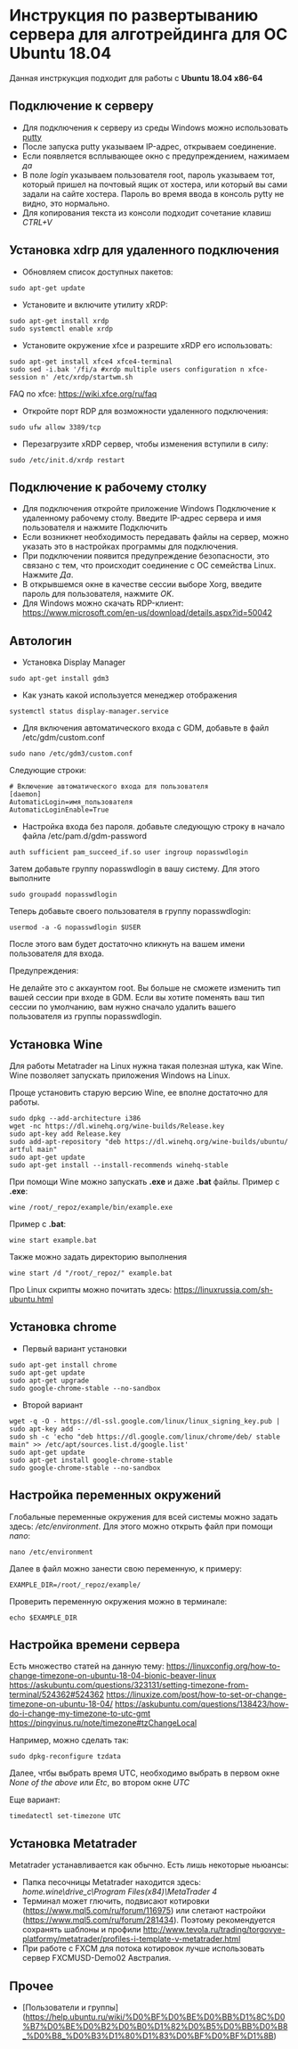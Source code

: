 # Инструкция по развертыванию сервера для алготрейдинга для ОС Ubuntu 18.04

Данная инстркукция подходит для работы с **Ubuntu 18.04 x86-64**

## Подключение к серверу

* Для подключения к серверу из среды Windows можно использовать [putty](https://www.putty.org/)
* После запуска putty указываем IP-адрес, открываем соединение.
* Если появляется всплывающее окно с предупреждением, нажимаем *да*
* В поле *login* указываем пользователя root, пароль указываем тот, который пришел на почтовый ящик от хостера, или который вы сами задали на сайте хостера. Пароль во время ввода в консоль pytty не видно, это нормально.
* Для копирования текста из консоли подходит сочетание клавиш *CTRL+V*

## Установка xdrp для удаленного подключения

* Обновляем список доступных пакетов:

```
sudo apt-get update
```

* Установите и включите утилиту xRDP:

```
sudo apt-get install xrdp
sudo systemctl enable xrdp
```

* Установите окружение xfce и разрешите xRDP его использовать:

```
sudo apt-get install xfce4 xfce4-terminal
sudo sed -i.bak '/fi/a #xrdp multiple users configuration n xfce-session n' /etc/xrdp/startwm.sh
```
FAQ по xfce: https://wiki.xfce.org/ru/faq

* Откройте порт RDP для возможности удаленного подключения:

```
sudo ufw allow 3389/tcp
```

* Перезагрузите xRDP сервер, чтобы изменения вступили в силу:

```
sudo /etc/init.d/xrdp restart
```

## Подключение к рабочему столку

* Для подключения откройте приложение Windows Подключение к удаленному рабочему столу. Введите IP-адрес сервера и имя пользователя и нажмите Подключить
* Если возникнет необходимость передавать файлы на сервер, можно указать это в настройках программы для подключения. 
* При подключении появится предупреждение безопасности, это связано с тем, что происходит соединение с ОС семейства Linux. Нажмите *Да*.
* В открывшемся окне в качестве сессии выборе Xorg, введите пароль для пользователя, нажмите *OK*.
* Для Windows можно скачать RDP-клиент: https://www.microsoft.com/en-us/download/details.aspx?id=50042

## Автологин

* Установка Display Manager

```
sudo apt-get install gdm3
```

* Как узнать какой используется менеджер отображения

```
systemctl status display-manager.service
```

* Для включения автоматического входа с GDM, добавьте в файл /etc/gdm/custom.conf

```
sudo nano /etc/gdm3/custom.conf
```

Следующие строки:

```
# Включение автоматического входа для пользователя
[daemon]
AutomaticLogin=имя_пользователя
AutomaticLoginEnable=True
```

* Настройка входа без пароля. добавьте следующую строку в начало файла /etc/pam.d/gdm-password

```
auth sufficient pam_succeed_if.so user ingroup nopasswdlogin
```

Затем добавьте группу nopasswdlogin в вашу систему. Для этого выполните

```
sudo groupadd nopasswdlogin
```

Теперь добавьте своего пользователя в группу nopasswdlogin:

```
usermod -a -G nopasswdlogin $USER
```

После этого вам будет достаточно кликнуть на вашем имени пользователя для входа.

Предупреждения:

Не делайте это с аккаунтом root.
Вы больше не сможете изменить тип вашей сессии при входе в GDM. Если вы хотите поменять ваш тип сессии по умолчанию, вам нужно сначало удалить вашего пользователя из группы nopasswdlogin.

## Установка Wine

Для работы Metatrader на Linux нужна такая полезная штука, как Wine. Wine позволяет запускать приложения Windows на Linux.

Проще установить старую версию Wine, ее вполне достаточно для работы.

```
sudo dpkg --add-architecture i386
wget -nc https://dl.winehq.org/wine-builds/Release.key
sudo apt-key add Release.key
sudo add-apt-repository "deb https://dl.winehq.org/wine-builds/ubuntu/ artful main"
sudo apt-get update
sudo apt-get install --install-recommends winehq-stable
```

При помощи Wine можно запускать **.exe** и даже **.bat** файлы. 
Пример c **.exe**:

```
wine /root/_repoz/example/bin/example.exe
```

Пример c **.bat**:

```
wine start example.bat
```

Также можно задать директорию выполнения 

```
wine start /d "/root/_repoz/" example.bat
```

Про Linux скрипты можно почитать здесь: https://linuxrussia.com/sh-ubuntu.html

## Установка chrome

* Первый вариант установки

```
sudo apt-get install chrome
sudo apt-get update
sudo apt-get upgrade
sudo google-chrome-stable --no-sandbox
```

* Второй вариант

```
wget -q -O - https://dl-ssl.google.com/linux/linux_signing_key.pub | sudo apt-key add - 
sudo sh -c 'echo "deb https://dl.google.com/linux/chrome/deb/ stable main" >> /etc/apt/sources.list.d/google.list'
sudo apt-get update
sudo apt-get install google-chrome-stable
sudo google-chrome-stable --no-sandbox
```

## Настройка переменных окружений

Глобальные переменные окружения для всей системы можно задать здесь: */etc/environment*.
Для этого можно открыть файл при помощи *nano*:

```
nano /etc/environment
```

Далее в файл можно занести свою переменную, к примеру:

```
EXAMPLE_DIR=/root/_repoz/example/
```

Проверить переменную окружения можно в терминале:

```
echo $EXAMPLE_DIR
```

## Настройка времени сервера

Есть множество статей на данную тему:
https://linuxconfig.org/how-to-change-timezone-on-ubuntu-18-04-bionic-beaver-linux
https://askubuntu.com/questions/323131/setting-timezone-from-terminal/524362#524362
https://linuxize.com/post/how-to-set-or-change-timezone-on-ubuntu-18-04/
https://askubuntu.com/questions/138423/how-do-i-change-my-timezone-to-utc-gmt
https://pingvinus.ru/note/timezone#tzChangeLocal

Например, можно сделать так:

```
sudo dpkg-reconfigure tzdata
```

Далее, чтбы выбрать время UTС, необходимо выбрать в первом окне *None of the above* или *Etc*, во втором окне *UTC*

Еще вариант:

```
timedatectl set-timezone UTC
```

## Установка Metatrader

Metatrader устанавливается как обычно. Есть лишь некоторые ньюансы:

* Папка песочницы Metatrader находится здесь: *home\.wine\drive_c\Program Files(x84)\MetaTrader 4*
* Терминал может глючить, подвисают котировки (https://www.mql5.com/ru/forum/116975) или слетают настройки (https://www.mql5.com/ru/forum/281434). Поэтому рекомендуется сохранять шаблоны и профили http://www.tevola.ru/trading/torgovye-platformy/metatrader/profiles-i-template-v-metatrader.html
* При работе с FXCM для потока котировок лучше использовать сервер FXCMUSD-Demo02 Австралия.

## Прочее

* [Пользователи и группы] (https://help.ubuntu.ru/wiki/%D0%BF%D0%BE%D0%BB%D1%8C%D0%B7%D0%BE%D0%B2%D0%B0%D1%82%D0%B5%D0%BB%D0%B8_%D0%B8_%D0%B3%D1%80%D1%83%D0%BF%D0%BF%D1%8B)

